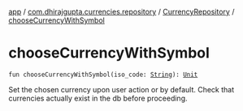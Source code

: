 [app](../../index.md) / [com.dhirajgupta.currencies.repository](../index.md) / [CurrencyRepository](index.md) / [chooseCurrencyWithSymbol](./choose-currency-with-symbol.md)

# chooseCurrencyWithSymbol

`fun chooseCurrencyWithSymbol(iso_code: `[`String`](https://kotlinlang.org/api/latest/jvm/stdlib/kotlin/-string/index.html)`): `[`Unit`](https://kotlinlang.org/api/latest/jvm/stdlib/kotlin/-unit/index.html)

Set the chosen currency upon user action or by default. Check that currencies actually exist in the db
before proceeding.

